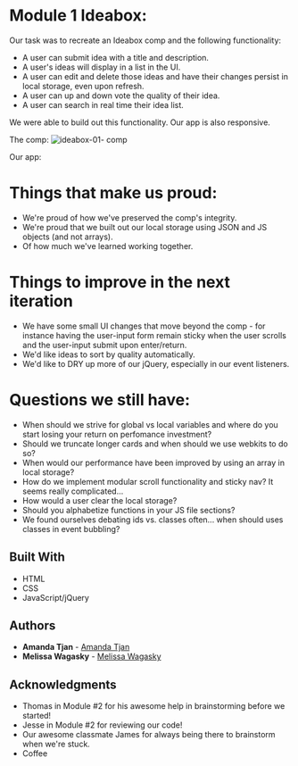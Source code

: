# Module 1 Ideabox:

Our task was to recreate an Ideabox comp and the following functionality:

* A user can submit idea with a title and description.
* A user's ideas will display in a list in the UI.
* A user can edit and delete those ideas and have their changes persist in local storage, even upon refresh.
* A user can up and down vote the quality of their idea.
* A user can search in real time their idea list.

We were able to build out this functionality. Our app is also responsive.

The comp:
![ideabox-01- comp](https://user-images.githubusercontent.com/24358415/32070167-b1cee968-ba48-11e7-883e-58960ffded24.png)

Our app:

# Things that make us proud:

* We're proud of how we've preserved the comp's integrity.
* We're proud that we built out our local storage using JSON and JS objects (and not arrays).
* Of how much we've learned working together.

# Things to improve in the next iteration

* We have some small UI changes that move beyond the comp - for instance having the user-input form remain sticky when the user scrolls and the user-input submit upon enter/return.
* We'd like ideas to sort by quality automatically.
* We'd like to DRY up more of our jQuery, especially in our event listeners.

# Questions we still have:

* When should we strive for global vs local variables and where do you start losing your return on perfomance investment?
* Should we truncate longer cards and when should we use webkits to do so?
* When would our performance have been improved by using an array in local storage?
* How do we implement modular scroll functionality and sticky nav? It seems really complicated...
* How would a user clear the local storage?
* Should you alphabetize functions in your JS file sections?
* We found ourselves debating ids vs. classes often... when should uses classes in event bubbling?

## Built With

* HTML
* CSS
* JavaScript/jQuery

## Authors

* **Amanda Tjan** - [Amanda Tjan](https://github.com/soytjan)
* **Melissa Wagasky** - [Melissa Wagasky](https://github.com/wagasky)

## Acknowledgments

* Thomas in Module #2 for his awesome help in brainstorming before we started!
* Jesse in Module #2 for reviewing our code!
* Our awesome classmate James for always being there to brainstorm when we're stuck.
* Coffee
